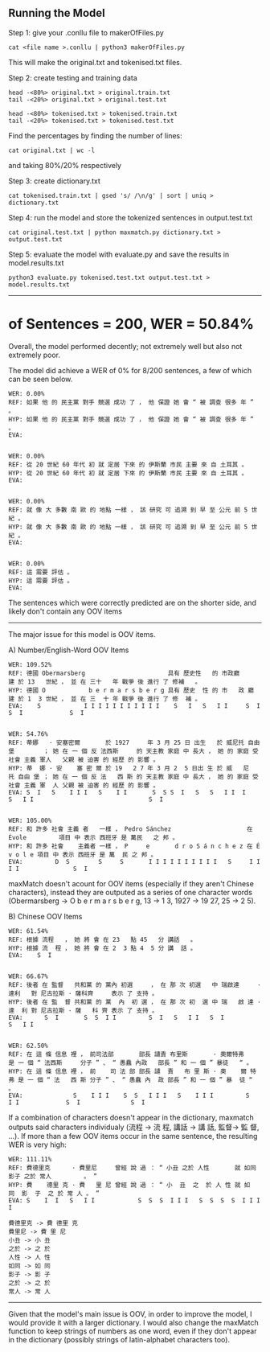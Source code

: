 Running the Model
---------------------------------------------------------------------------

Step 1: give your .conllu file to makerOfFiles.py
	
	cat <file name >.conllu | python3 makerOfFiles.py

This will make the original.txt and tokenised.txt files.



Step 2: create testing and training data

	head -<80%> original.txt > original.train.txt
	tail -<20%> original.txt > original.test.txt

	head -<80%> tokenised.txt > tokenised.train.txt
	tail -<20%> tokenised.txt > tokenised.test.txt

Find the percentages by finding the number of lines:
	
	cat original.txt | wc -l

and taking 80%/20% respectively




Step 3: create dictionary.txt

	cat tokenised.train.txt | gsed 's/ /\n/g' | sort | uniq > dictionary.txt



Step 4: run the model and store the tokenized sentences in output.test.txt 

	cat original.test.txt | python maxmatch.py dictionary.txt > output.test.txt  



Step 5: evaluate the model with evaluate.py and save the results in model.results.txt
	
	python3 evaluate.py tokenised.test.txt output.test.txt > model.results.txt
	
--------------------------------------------------------------------------------------------
# of Sentences = 200, WER = 50.84%


Overall, the model performed decently; not extremely well but also not extremely poor.  


The model did achieve a WER of 0% for 8/200 sentences, a few of which can be seen below.

	WER: 0.00%
	REF: 如果 他 的 民主黨 對手 競選 成功 了 ， 他 保證 她 會 “ 被 調查 很多 年 ” 。 
	HYP: 如果 他 的 民主黨 對手 競選 成功 了 ， 他 保證 她 會 “ 被 調查 很多 年 ” 。 
	EVA:


	WER: 0.00%
	REF: 從 20 世紀 60 年代 初 就 定居 下來 的 伊斯蘭 市民 主要 來 自 土耳其 。 	
	HYP: 從 20 世紀 60 年代 初 就 定居 下來 的 伊斯蘭 市民 主要 來 自 土耳其 。 
	EVA:   


	WER: 0.00%
	REF: 就 像 大 多數 南 歐 的 地點 一樣 ， 該 研究 可 追溯 到 早 至 公元 前 5 世紀 。 
	HYP: 就 像 大 多數 南 歐 的 地點 一樣 ， 該 研究 可 追溯 到 早 至 公元 前 5 世紀 。 
	EVA:  

	
	WER: 0.00%
	REF: 這 需要 評估 。 
	HYP: 這 需要 評估 。 
	EVA:

The sentences which were correctly predicted are on the shorter side, and likely don't contain any OOV items

---------------------------------------------------------------------------------------------------------
 
The major issue for this model is OOV items.

A) Number/English-Word OOV Items 
	
	WER: 109.52%
	REF: 德國 Obermarsberg                       具有 歷史性   的 市政廳     建 於 13   世紀 ， 並 在 三十   年 戰爭 後 進行 了 修補   。 
	HYP: 德國 O            b e r m a r s b e r g 具有 歷史  性 的 市   政 廳 建 於 1  3 世紀 ， 並 在 三  十 年 戰爭 後 進行 了 修  補 。 
	EVA:    S            I I I I I I I I I I I    S   I   S   I I     S  I          S  I             S  I   


	WER: 54.76%
	REF: 蒂娜   · 安塞密爾       於 1927     年 3 月 25 日 出生   於 威尼托 自由堡        ； 她 在 一 個 反 法西斯     的 天主教 家庭 中 長大 ， 她 的 家庭 受 社會 主義 軍人   父親 被 迫害 的 經歷 的 影響 。 
	HYP: 蒂  娜 · 安    塞 密 爾 於 19   2 7 年 3 月 2  5 日出 生 於 威   尼   托 自由 堡 ； 她 在 一 個 反 法   西 斯 的 天主教 家庭 中 長大 ， 她 的 家庭 受 社會 主義 軍  人 父親 被 迫害 的 經歷 的 影響 。 
	EVA: S  I   S    I I I   S    I I       S  S S  I   S   S   I I  I             S   I I                                S  I                     


	WER: 105.00%
	REF: 和 許多 社會 主義 者   一樣 ， Pedro Sánchez                     在 Évole         項目 中 表示 西班牙 是 萬民   之 邦 。 
	HYP: 和 許多 社會    主義者 一樣 ， P     e       d r o S á n c h e z 在 É     v o l e 項目 中 表示 西班牙 是 萬  民 之 邦 。 
	EVA:         D  S        S     S       I I I I I I I I I I   S     I I I I               S  I 


maxMatch doesn't acount for OOV items (especially if they aren't Chinese characters), instead they are outputed as a series of one character words (Obermarsberg -> O b e r m a r s b e r g, 13 -> 1 3, 1927 -> 19 27, 25 -> 2 5).


B) Chinese OOV Items

	WER: 61.54%
	REF: 根據 流程   ， 她 將 會 在 23   點 45   分 講話   。 
	HYP: 根據 流  程 ， 她 將 會 在 2  3 點 4  5 分 講  話 。 
	EVA:    S  I

	
	WER: 66.67%
	REF: 後者 在 監督   共和黨 的 黨內 初選     ， 在 那 次 初選   中 瑞啟達     · 達利   對 尼古拉斯 · 薩科齊     表示 了 支持 。 
	HYP: 後者 在 監  督 共和黨 的 黨  內  初 選 ， 在 那 次 初  選 中 瑞   啟 達 · 達  利 對 尼古拉斯 · 薩   科 齊 表示 了 支持 。 
	EVA:      S  I       S  S  I I         S  I   S   I I   S  I          S   I I           

	
	WER: 62.50%
	REF: 在 這 條 信息 裡 ， 前司法部       部長 譴責 布里斯       · 奧爾特弗       是 一 個 “ 法西斯     分子 ” 、 “ 愚蠢 內政   部長 ” 和 一 個 ” 暴徒   “ 。 
	HYP: 在 這 條 信息 裡 ， 前    司 法 部 部長 譴  責   布 里 斯 · 奧    爾 特 弗 是 一 個 “ 法   西 斯 分子 ” 、 “ 愚蠢 內  政 部長 ” 和 一 個 ” 暴  徒 “ 。 
	EVA:              S    I I I    S  S   I I I   S    I I I         S   I I             S  I              S  I     

If a combination of characters doesn't appear in the dictionary, maxmatch outputs said characters individualy (流程 -> 流 程, 講話 -> 講 話, 監督-> 監 督, ...). If more than a few OOV items occur in the same sentence, the resulting WER is very high:

	WER: 111.11%
	REF: 費德里克      · 費里尼     曾經 說 過 ： “ 小丑 之於 人性       就 如同 影子 之於 常人         。 ” 
	HYP: 費    德里 克 · 費   里 尼 曾經 說 過 ： “ 小  丑  之  於 人 性 就 如  同  影  子  之 於 常 人 。 ” 
	EVA: S    I  I   S   I I            S  S  S  I I I   S  S  S  S  I I I I     

	費德里克 -> 費 德里 克
	費里尼 -> 費 里 尼
	小丑 -> 小 丑
	之於 -> 之 於
	人性 -> 人 性
	如同 -> 如 同
	影子 -> 影 子
	之於 -> 之 於
	常人 -> 常 人
 
-------------------------------------------------------------------------------------------

Given that the model's main issue is OOV, in order to improve the model, I would provide it with a larger dictionary. I would also change the maxMatch function to keep strings of numbers as one word, even if they don't appear in the dictionary (possibly strings of latin-alphabet characters too). 







